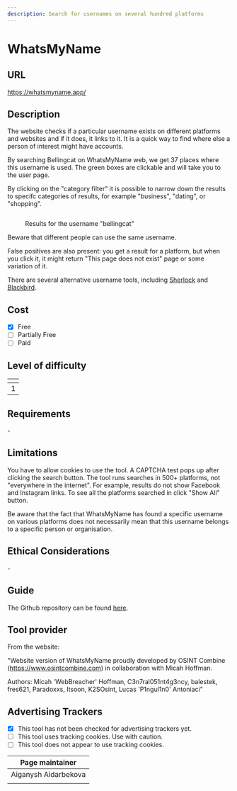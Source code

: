 ```yaml
---
description: Search for usernames on several hundred platforms
---
```


# WhatsMyName

## URL

https://whatsmyname.app/

## Description

The website checks if a particular username exists on different platforms and websites and if it does, it links to it. It is a quick way to find where else a person of interest might have accounts. &#x20;

By searching Bellingcat on WhatsMyName web, we get 37 places where this username is used. The green boxes are clickable and will take you to the user page.&#x20;

By clicking on the "category filter" it is possible to narrow down the results to specifc categories of results, for example "business", "dating", or "shopping".

<figure><img src=".gitbook/assets/image.png" alt=""><figcaption><p>Results for the username "bellingcat"</p></figcaption></figure>

Beware that different people can use the same username.&#x20;

False positives are also present: you get a result for a platform, but when you click it, it might return "This page does not exist" page or some variation of it.  &#x20;

There are several alternative username tools, including [Sherlock](https://bellingcat.gitbook.io/toolkit/more/all-tools/sherlock) and [Blackbird](https://bellingcat.gitbook.io/toolkit/more/all-tools/blackbird).&#x20;

## Cost

* [x] Free
* [ ] Partially Free
* [ ] Paid

## Level of difficulty

<table><thead><tr><th data-type="rating" data-max="5"></th></tr></thead><tbody><tr><td>1</td></tr></tbody></table>

## Requirements

\-

## Limitations

You have to allow cookies to use the tool. A CAPTCHA test pops up after clicking the search button. The tool runs searches in 500+ platforms, not "everywhere in the internet". For example, results do not show Facebook and Instagram links. To see all the platforms searched in click "Show All" button.&#x20;

Be aware that the fact that WhatsMyName has found a specific username on various platforms does not necessarily mean that this username belongs to a specific person or organisation.&#x20;

## Ethical Considerations

\-

## Guide

The Github repository can be found [here](https://github.com/WebBreacher/WhatsMyName).

## Tool provider

From the website:&#x20;

"Website version of WhatsMyName proudly developed by OSINT Combine (https://www.osintcombine.com) in collaboration with Micah Hoffman.&#x20;

Authors: Micah 'WebBreacher' Hoffman, C3n7ral051nt4g3ncy, balestek, fres621, Paradoxxs, Itsoon, K2SOsint, Lucas 'P1ngul1n0' Antoniaci"

## Advertising Trackers

* [x] This tool has not been checked for advertising trackers yet.
* [ ] This tool uses tracking cookies. Use with caution.
* [ ] This tool does not appear to use tracking cookies.

| Page maintainer      |
| -------------------- |
| Aiganysh Aidarbekova |
|                      |
